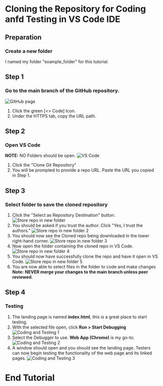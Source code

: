 # Cloning the Repository for Coding anfd Testing in VS Code IDE

## Preparation
### Create a new folder
I named my folder "example_folder" for this tutorial.

## Step 1 
### Go to the main branch of the GitHub repository.
![GitHub page](https://github.com/bjgill33/6th-Street-Pizza/blob/gill-working_branch/Group_6-Documentation/images_for_cloning_repo/GitHub_copy_url.png)
1. Click the green [<> Code] Icon.
2. Under the HTTPS tab, copy the URL path.

## Step 2
### Open VS Code 
**NOTE:** NO Folders should be open.
![VS Code](https://github.com/bjgill33/6th-Street-Pizza/blob/gill-working_branch/Group_6-Documentation/images_for_cloning_repo/VSCode_clone_repo.png)
1. Click the "Clone Git Repository"
2. You will be prompted to provide a repo URL. Paste the URL you copied in Step 1.

## Step 3
### Select folder to save the cloned repository  
1. Click the "Select as Repository Destination" button.
![Store repo in new folder](https://github.com/bjgill33/6th-Street-Pizza/blob/gill-working_branch/Group_6-Documentation/images_for_cloning_repo/VSCode_clone_repo_folder_select.png)
2. You should be asked if you trust the author. Click "Yes, I trust the authors."
![Store repo in new folder 2](https://github.com/bjgill33/6th-Street-Pizza/blob/gill-working_branch/Group_6-Documentation/images_for_cloning_repo/VSCode_clone_repo_trust.png)
3. You should now see the Cloned repo being downloaded in the lower right-hand corner.
![Store repo in new folder 3](https://github.com/bjgill33/6th-Street-Pizza/blob/gill-working_branch/Group_6-Documentation/images_for_cloning_repo/VSCode_clone_repo_download.png)
4. Now open the folder containing the cloned repo in VS Code.
![Store repo in new folder 4](https://github.com/bjgill33/6th-Street-Pizza/blob/gill-working_branch/Group_6-Documentation/images_for_cloning_repo/VSCode_clone_repo_open.png)
5. You should now have successfully clone the repo and have it open in VS Code.
![Store repo in new folder 5](https://github.com/bjgill33/6th-Street-Pizza/blob/gill-working_branch/Group_6-Documentation/images_for_cloning_repo/VSCode_clone_repo_success.png)
6. You are now able to select files in the folder to code and make changes **Note:** **NEVER merge your changes to the main branch unless peer reviewed**.

## Step 4
### Testing
1. The landing page is named **index.html**, this is a great place to start testing.
2. With the selected file open, click **Run > Start Debugging**
![Coding and Testing 1](https://github.com/bjgill33/6th-Street-Pizza/blob/gill-working_branch/Group_6-Documentation/images_for_cloning_repo/VSCode_clone_repo_run_debug.png)
3. Select the Debugger to use. **Web App (Chrome)** is my go-to.
![Coding and Testing 2](https://github.com/bjgill33/6th-Street-Pizza/blob/gill-working_branch/Group_6-Documentation/images_for_cloning_repo/VSCode_clone_repo_run_debog_2.png)
4. A window should open and you should see the landing page.  Testers can now begin testing the functionality of the web page and its linked pages.
![Coding and Testing 3](https://github.com/bjgill33/6th-Street-Pizza/blob/gill-working_branch/Group_6-Documentation/images_for_cloning_repo/VSCode_clone_repo_view_HTML_localhost.png)

# End Tutorial










   




